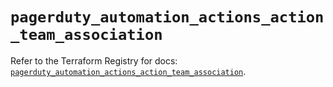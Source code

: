 # `pagerduty_automation_actions_action_team_association`

Refer to the Terraform Registry for docs: [`pagerduty_automation_actions_action_team_association`](https://registry.terraform.io/providers/pagerduty/pagerduty/3.19.4/docs/resources/automation_actions_action_team_association).
